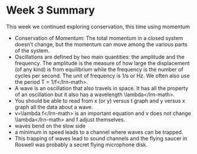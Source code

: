# Week 3 Summary

This week we continued exploring conservation, this time using momentum

* Conservation of Momentum: The total momentum in a closed system doesn’t change, but the momentum can move among the various parts of the system.
* Oscillations are defined by two main quantities: the amplitude and the frequency. The amplitude is the measure of how large the displacement \(of any kind\) is from equilibrium while the frequency is the number of cycles per second. The unit of frequency is 1/s or Hz. We often also use the period T = 1/f&lt;/lrn-math&gt;.
* A wave is an oscillation that also travels in space. It has all the property of an oscillation but it also has a wavelength \lambda&lt;/lrn-math&gt;.
* You should be able to read from x \(or y\) versus t graph and y versus x graph all the data about a wave.
* v=\lambda f&lt;/lrn-math&gt; is an important equation and v does not change \lambda&lt;/lrn-math&gt; and f adjust themselves.
* waves bend on the slow side
* a minimum in speed leads to a channel where waves can be trapped.
* This trapping of waves lead to sound channels and the flying saucer in Roswell was probably a secret flying microphone disk.

